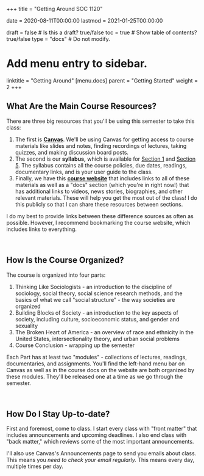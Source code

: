 +++
title = "Getting Around SOC 1120"

date = 2020-08-11T00:00:00
lastmod = 2021-01-25T00:00:00

draft = false  # Is this a draft? true/false
toc = true  # Show table of contents? true/false
type = "docs"  # Do not modify.

# Add menu entry to sidebar.
linktitle = "Getting Around"
[menu.docs]
  parent = "Getting Started"
  weight = 2
+++

## What Are the Main Course Resources?
There are three big resources that you'll be using this semester to take this class:

  1. The first is **<a href = "http://canvas.slu.edu" target = "_blank">Canvas</a>**. We'll be using Canvas for getting access to course materials like slides and notes, finding recordings of lectures, taking quizzes, and making discussion board posts.
  2. The second is our **syllabus,** which is available for <a href = "https://slu-soc1120.github.io/syllabus-alt/" target = "_blank">Section 1</a> and <a href = "https://slu-soc1120.github.io/syllabus/" target = "_blank">Section 5</a>. The syllabus contains all the course policies, due dates, readings, documentary links, and is your user guide to the class.
  3. Finally, we have this **[course website](https://slu-soc1120.github.io)** that includes links to all of these materials as well as a "docs" section (which you're in right now!) that has additional links to videos, news stories, biographies, and other relevant materials. These will help you get the most out of the class! I do this publicly so that I can share these resources between sections.

I do my best to provide links between these difference sources as often as possible. However, I recommend bookmarking the course website, which includes links to everything.

<br>

## How Is the Course Organized?
The course is organized into four parts:

  1. Thinking Like Sociologists - an introduction to the discipline of sociology, social theory, social science research methods, and the basics of what we call "social structure" - the way societies are organized
  2. Building Blocks of Society - an introduction to the key aspects of society, including culture, socioeconomic status, and gender and sexuality
  3. The Broken Heart of America - an overview of race and ethnicity in the United States, intersectionality theory, and urban social problems
  4. Course Conclusion - wrapping up the semester

Each Part has at least two "modules" - collections of lectures, readings, documentaries, and assignments. You'll find the left-hand menu bar on Canvas as well as in the course docs on the website are both organized by these modules. They'll be released one at a time as we go through the semester.

<br>

## How Do I Stay Up-to-date?
First and foremost, come to class. I start every class with "front matter" that includes announcements and upcoming deadlines. I also end class with "back matter," which reviews some of the most important announcements.

I'll also use Canvas's Announcements page to send you emails about class. This means you *need to check your email regularly.* This means every day, multiple times per day. 
